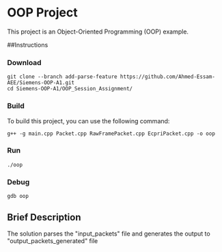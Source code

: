 # OOP Project

This project is an Object-Oriented Programming (OOP) example.

##Instructions

### Download


```shell
git clone --branch add-parse-feature https://github.com/Ahmed-Essam-AEE/Siemens-OOP-A1.git
cd Siemens-OOP-A1/OOP_Session_Assignment/
```

### Build

To build this project, you can use the following command:

```shell
g++ -g main.cpp Packet.cpp RawFramePacket.cpp EcpriPacket.cpp -o oop
```
### Run
```shell
./oop
```
### Debug
```shell
gdb oop
```
## Brief Description

The solution parses the "input_packets" file and generates the output to "output_packets_generated" file
